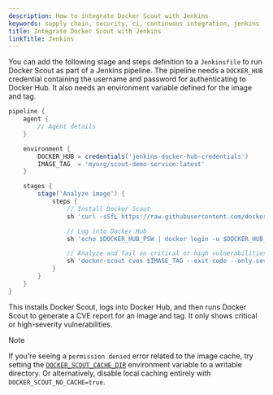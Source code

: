 ```yaml
---
description: How to integrate Docker Scout with Jenkins
keywords: supply chain, security, ci, continuous integration, jenkins
title: Integrate Docker Scout with Jenkins
linkTitle: Jenkins
---
```


You can add the following stage and steps definition to a `Jenkinsfile` to run
Docker Scout as part of a Jenkins pipeline. The pipeline needs a `DOCKER_HUB`
credential containing the username and password for authenticating to Docker
Hub. It also needs an environment variable defined for the image and tag.

```groovy
pipeline {
    agent {
        // Agent details
    }

    environment {
        DOCKER_HUB = credentials('jenkins-docker-hub-credentials')
        IMAGE_TAG  = 'myorg/scout-demo-service:latest'
    }

    stages {
        stage('Analyze image') {
            steps {
                // Install Docker Scout
                sh 'curl -sSfL https://raw.githubusercontent.com/docker/scout-cli/main/install.sh | sh -s -- -b /usr/local/bin'

                // Log into Docker Hub
                sh 'echo $DOCKER_HUB_PSW | docker login -u $DOCKER_HUB_USR --password-stdin'

                // Analyze and fail on critical or high vulnerabilities
                sh 'docker-scout cves $IMAGE_TAG --exit-code --only-severity critical,high'
            }
        }
    }
}
```

This installs Docker Scout, logs into Docker Hub, and then runs Docker Scout to
generate a CVE report for an image and tag. It only shows critical or
high-severity vulnerabilities.

> [!NOTE]
>
> If you're seeing a `permission denied` error related to the image cache, try
> setting the [`DOCKER_SCOUT_CACHE_DIR`](../../../manuals/scout/how-tos/configure-cli.md) environment
> variable to a writable directory. Or alternatively, disable local caching
> entirely with `DOCKER_SCOUT_NO_CACHE=true`.

